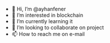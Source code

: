 - 👋 Hi, I’m @ayhanfener
- 👀 I’m interested in blockchain
- 🌱 I’m currently learning it
- 💞️ I’m looking to collaborate on project
- 📫 How to reach me on e-mail

<!---hello
ayhanfener/ayhanfener is a ✨ special ✨ repository because its `README.md` (this file) appears on your GitHub profile.
You can click the Preview link to take a look at your changes.
--->
